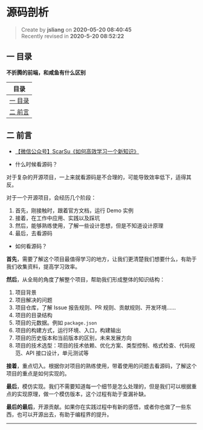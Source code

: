 源码剖析
===

> Create by **jsliang** on **2020-05-20 08:40:45**  
> Recently revised in **2020-5-20 08:52:22**  

## 一 目录

**不折腾的前端，和咸鱼有什么区别**

| 目录 |
| --- |
| [一 目录](#chapter-one) |
| [二 前言](#chapter-two) |

## 二 前言



* [【微信公众号】ScarSu《如何高效学习一个新知识》](https://mp.weixin.qq.com/s/7KUgyXOkqqjWNWM98meXmw)

* 什么时候看源码？

对于复杂的开源项目，一上来就看源码是不合理的，可能导致效率低下，适得其反。

对于一个开源项目，会经历几个阶段：

1. 首先，刚接触时，跟着官方文档，运行 Demo 实例
2. 接着，在工作中应用、实践以及踩坑
3. 然后，能够熟练使用，了解一些设计思想，但是不知道设计原理
4. 最后，去看源码

* 如何看源码？

**首先**，需要了解这个项目最值得学习的地方，让我们更清楚我们想要什么，有助于我们收集资料，提高学习效率。

**然后**，从全局的角度了解整个项目，帮助我们形成整体的知识结构：

1. 项目背景
2. 项目解决的问题
3. 项目仓库，了解 Issue 报告规则、PR 规则、贡献规则、开发环境……
4. 项目的目录结构
5. 项目的元数据。例如 `package.json`
6. 项目的构建方式，运行环境、入口，构建输出
7. 项目的历史版本和当前版本的区别，未来发展方向
8. 项目的技术选型：项目的技术依赖、优化方案、类型控制、格式检查、代码规范、API 接口设计，单元测试等

**接着**，重点切入。根据你对项目的熟练使用，带着使用的问题去看源码，了解这个项目的重点是如何实现的。

**最后**，模仿实现。我们不需要知道每一个细节是怎么处理的，但是我们可以根据重点的实现原理，做一个模仿版本，这个过程有助于查漏补缺。

**最后的最后**，开源贡献。如果你在实践过程中有新的感悟，或者你也做了一些东西，也可以开源出去，有助于编程界的提升。

---

